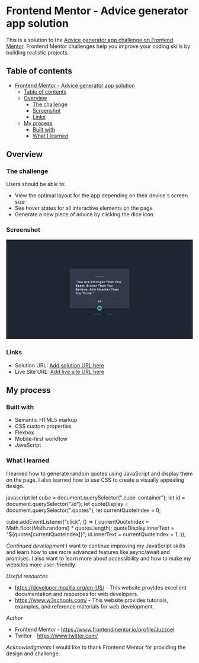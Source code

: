 # Frontend Mentor - Advice generator app solution

This is a solution to the [Advice generator app challenge on Frontend Mentor](https://www.frontendmentor.io/challenges/advice-generator-app-QdUG-13db). Frontend Mentor challenges help you improve your coding skills by building realistic projects.

## Table of contents
- [Frontend Mentor - Advice generator app solution](#frontend-mentor---advice-generator-app-solution)
  - [Table of contents](#table-of-contents)
  - [Overview](#overview)
    - [The challenge](#the-challenge)
    - [Screenshot](#screenshot)
    - [Links](#links)
  - [My process](#my-process)
    - [Built with](#built-with)
    - [What I learned](#what-i-learned)

## Overview
### The challenge
Users should be able to:

- View the optimal layout for the app depending on their device's screen size
- See hover states for all interactive elements on the page
- Generate a new piece of advice by clicking the dice icon

### Screenshot
![](./screenshot.png)

### Links
- Solution URL: [Add solution URL here](https://github.com/JuzzJoel/advice-generator-app-main)
- Live Site URL: [Add live site URL here](https://advice-generator-app-main-murex-zeta.vercel.app/)

## My process
### Built with
- Semantic HTML5 markup
- CSS custom properties
- Flexbox
- Mobile-first workflow
- JavaScript

### What I learned
I learned how to generate random quotes using JavaScript and display them on the page. I also learned how to use CSS to create a visually appealing design.

javascript
let cube = document.querySelector(".cube-container");
let id = document.querySelector(".id");
let quoteDisplay = document.querySelector(".quotes");
let currentQuoteIndex = 0;

cube.addEventListener("click", () => {
  currentQuoteIndex = Math.floor(Math.random() * quotes.length);
  quoteDisplay.innerText = "${quotes[currentQuoteIndex]}";
  id.innerText = currentQuoteIndex + 1;
});


*Continued development*
I want to continue improving my JavaScript skills and learn how to use more advanced features like async/await and promises. I also want to learn more about accessibility and how to make my websites more user-friendly.

*Useful resources*
- https://developer.mozilla.org/en-US/ - This website provides excellent documentation and resources for web developers.
- https://www.w3schools.com/ - This website provides tutorials, examples, and reference materials for web development.

*Author*
- Frontend Mentor - https://www.frontendmentor.io/profile/Juzzoel
- Twitter - https://www.twitter.com/

*Acknowledgments*
I would like to thank Frontend Mentor for providing the design and challenge.

